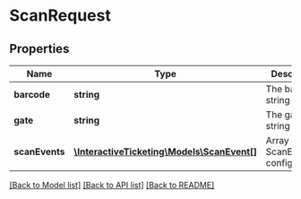 # ScanRequest

## Properties
Name | Type | Description | Notes
------------ | ------------- | ------------- | -------------
**barcode** | **string** | The barcode string | [optional] 
**gate** | **string** | The gate string | [optional] 
**scanEvents** | [**\InteractiveTicketing\Models\ScanEvent[]**](ScanEvent.md) | Array of ScanEvent configurations | [optional] 

[[Back to Model list]](../../README.md#documentation-for-models) [[Back to API list]](../../README.md#documentation-for-api-endpoints) [[Back to README]](../../README.md)

